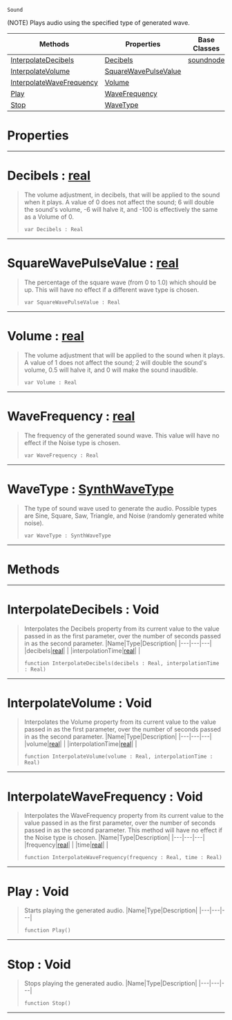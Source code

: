  `Sound`

(NOTE) Plays audio using the specified type of generated wave.

|Methods|Properties|Base Classes|Derived Classes|
|---|---|---|---|
|[ InterpolateDecibels](https://github.com/ZilchEngine/ZilchDocs/blob/master/code_reference/class_reference/generatedwavenode.markdown#interpolatedecibels-void)|[ Decibels](https://github.com/ZilchEngine/ZilchDocs/blob/master/code_reference/class_reference/generatedwavenode.markdown#decibels-zilch-engine-doc)|[soundnode](https://github.com/ZilchEngine/ZilchDocs/blob/master/code_reference/class_reference/soundnode.markdown)| |
|[ InterpolateVolume](https://github.com/ZilchEngine/ZilchDocs/blob/master/code_reference/class_reference/generatedwavenode.markdown#interpolatevolume-void)|[ SquareWavePulseValue](https://github.com/ZilchEngine/ZilchDocs/blob/master/code_reference/class_reference/generatedwavenode.markdown#squarewavepulsevalue-zer)| | |
|[ InterpolateWaveFrequency](https://github.com/ZilchEngine/ZilchDocs/blob/master/code_reference/class_reference/generatedwavenode.markdown#interpolatewavefrequency)|[ Volume](https://github.com/ZilchEngine/ZilchDocs/blob/master/code_reference/class_reference/generatedwavenode.markdown#volume-zilch-engine-docum)| | |
|[ Play](https://github.com/ZilchEngine/ZilchDocs/blob/master/code_reference/class_reference/generatedwavenode.markdown#play-void)|[ WaveFrequency](https://github.com/ZilchEngine/ZilchDocs/blob/master/code_reference/class_reference/generatedwavenode.markdown#wavefrequency-zilch-engin)| | |
|[ Stop](https://github.com/ZilchEngine/ZilchDocs/blob/master/code_reference/class_reference/generatedwavenode.markdown#stop-void)|[ WaveType](https://github.com/ZilchEngine/ZilchDocs/blob/master/code_reference/class_reference/generatedwavenode.markdown#wavetype-zilch-engine-doc)| | |


 #  Properties


---  
 #  Decibels : [real](https://github.com/ZilchEngine/ZilchDocs/blob/master/code_reference/nada_base_types/real.markdown)

> The volume adjustment, in decibels, that will be applied to the sound when it plays. A value of 0 does not affect the sound; 6 will double the sound's volume, -6 will halve it, and -100 is effectively the same as a Volume of 0.
> ``` lang=cpp, name=Nada
> var Decibels : Real


---  
 #  SquareWavePulseValue : [real](https://github.com/ZilchEngine/ZilchDocs/blob/master/code_reference/nada_base_types/real.markdown)

> The percentage of the square wave (from 0 to 1.0) which should be up. This will have no effect if a different wave type is chosen.
> ``` lang=cpp, name=Nada
> var SquareWavePulseValue : Real


---  
 #  Volume : [real](https://github.com/ZilchEngine/ZilchDocs/blob/master/code_reference/nada_base_types/real.markdown)

> The volume adjustment that will be applied to the sound when it plays. A value of 1 does not affect the sound; 2 will double the sound's volume, 0.5 will halve it, and 0 will make the sound inaudible.
> ``` lang=cpp, name=Nada
> var Volume : Real


---  
 #  WaveFrequency : [real](https://github.com/ZilchEngine/ZilchDocs/blob/master/code_reference/nada_base_types/real.markdown)

> The frequency of the generated sound wave. This value will have no effect if the Noise type is chosen.
> ``` lang=cpp, name=Nada
> var WaveFrequency : Real


---  
 #  WaveType : [SynthWaveType](https://github.com/ZilchEngine/ZilchDocs/blob/master/code_reference/enum_reference.markdown#synthwavetype)

> The type of sound wave used to generate the audio. Possible types are Sine, Square, Saw, Triangle, and Noise (randomly generated white noise).
> ``` lang=cpp, name=Nada
> var WaveType : SynthWaveType


---  
 #  Methods


---  
 #  InterpolateDecibels : Void

> Interpolates the Decibels property from its current value to the value passed in as the first parameter, over the number of seconds passed in as the second parameter.
> |Name|Type|Description|
> |---|---|---|
> |decibels|[real](https://github.com/ZilchEngine/ZilchDocs/blob/master/code_reference/nada_base_types/real.markdown)| |
> |interpolationTime|[real](https://github.com/ZilchEngine/ZilchDocs/blob/master/code_reference/nada_base_types/real.markdown)| |
> ``` lang=cpp, name=Nada
> function InterpolateDecibels(decibels : Real, interpolationTime : Real)
> ``` 


---  
 #  InterpolateVolume : Void

> Interpolates the Volume property from its current value to the value passed in as the first parameter, over the number of seconds passed in as the second parameter.
> |Name|Type|Description|
> |---|---|---|
> |volume|[real](https://github.com/ZilchEngine/ZilchDocs/blob/master/code_reference/nada_base_types/real.markdown)| |
> |interpolationTime|[real](https://github.com/ZilchEngine/ZilchDocs/blob/master/code_reference/nada_base_types/real.markdown)| |
> ``` lang=cpp, name=Nada
> function InterpolateVolume(volume : Real, interpolationTime : Real)
> ``` 


---  
 #  InterpolateWaveFrequency : Void

> Interpolates the WaveFrequency property from its current value to the value passed in as the first parameter, over the number of seconds passed in as the second parameter. This method will have no effect if the Noise type is chosen.
> |Name|Type|Description|
> |---|---|---|
> |frequency|[real](https://github.com/ZilchEngine/ZilchDocs/blob/master/code_reference/nada_base_types/real.markdown)| |
> |time|[real](https://github.com/ZilchEngine/ZilchDocs/blob/master/code_reference/nada_base_types/real.markdown)| |
> ``` lang=cpp, name=Nada
> function InterpolateWaveFrequency(frequency : Real, time : Real)
> ``` 


---  
 #  Play : Void

> Starts playing the generated audio.
> |Name|Type|Description|
> |---|---|---|
> ``` lang=cpp, name=Nada
> function Play()
> ``` 


---  
 #  Stop : Void

> Stops playing the generated audio.
> |Name|Type|Description|
> |---|---|---|
> ``` lang=cpp, name=Nada
> function Stop()
> ``` 


---  
 

 